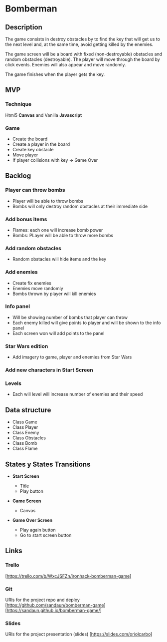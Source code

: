 # Bomberman

## Description
The game consists in destroy obstacles by to find the key that will get us to the next level and, at the same time, avoid getting killed by the enemies.

The game screen will be a board with fixed (non-destroyable) obstacles and random obstacles (destroyable). The player will move through the board by click events. Enemies will also appear and move randomly.

The game finishes when the player gets the key.


## MVP
### Technique
Html5 __Canvas__ and Vanilla __Javascript__

### Game
* Create the board
* Create a player in the board
* Create key obstacle
* Move player
* If player collisions with key -> Game Over

## Backlog
### Player can throw bombs
* Player will be able to throw bombs
* Bombs will only destroy random obstacles at their immediate side
### Add bonus items
* Flames: each one will increase bomb power
* Bombs: PLayer will be able to throw more bombs
### Add random obstacles
* Random obstacles will hide items and the key
### Add enemies
* Create fix enemies
* Enemies move randomly
* Bombs thrown by player will kill enemies
### Info panel
* Will be showing number of bombs that player can throw
* Each enemy killed will give points to player and will be shown to the info panel
* Each screen won will add points to the panel
### Star Wars edition
* Add imagery to game, player and enemies from Star Wars
### Add new characters in Start Screen
### Levels
* Each will level will increase number of enemies and their speed

## Data structure
* Class Game
* Class Player
* Class Enemy
* Class Obstacles
* Class Bomb
* Class Flame

## States y States Transitions
* __Start Screen__

  * Title
  * Play button

* __Game Screen__

  * Canvas

* __Game Over Screen__

  * Play again button
  * Go to start screen button


## Links


### Trello
[https://trello.com/b/WxcJSFZn/ironhack-bomberman-game]


### Git
URls for the project repo and deploy
[https://github.com/sandaun/bomberman-game]
[https://sandaun.github.io/bomberman-game/]


### Slides
URls for the project presentation (slides)
[https://slides.com/oriolcarbo]
